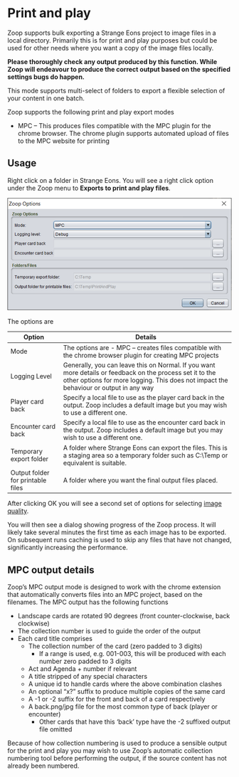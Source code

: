 # Print and play

Zoop supports bulk exporting a Strange Eons project to image files in a local directory. Primarily this is for print and play purposes but could be used for other needs where you want a copy of the image files locally.

**Please thoroughly check any output produced by this function. While Zoop will endeavour to produce the correct output based on the specified settings bugs do happen.**

This mode supports multi-select of folders to export a flexible selection of your content in one batch.

Zoop supports the following print and play export modes
-	MPC – This produces files compatible with the MPC plugin for the chrome browser. The chrome plugin supports automated upload of files to the MPC website for printing

## Usage

Right click on a folder in Strange Eons. You will see a right click option under the Zoop menu to **Exports to print and play files**.

![Print and play options](PrintAndPlayOptions.png)

The options are

| Option | Details |
| ---- | ---- |
| Mode | The options are - MPC – creates files compatible with the chrome browser plugin for creating MPC projects
| Logging Level | Generally, you can leave this on Normal. If you want more details or feedback on the process set it to the other options for more logging. This does not impact the behaviour or output in any way |
| Player card back | Specify a local file to use as the player card back in the output. Zoop includes a default image but you may wish to use a different one. |
| Encounter card back	| Specify a local file to use as the encounter card back in the output. Zoop includes a default image but you may wish to use a different one. |
| Temporary export folder | A folder where Strange Eons can export the files. This is a staging area so a temporary folder such as C:\Temp or equivalent is suitable. |
| Output folder for printable files | A folder where you want the final output files placed. |

After clicking OK you will see a second set of options for selecting [image quality](../shared/imageoptions/ExportImageOptions.md).

You will then see a dialog showing progress of the Zoop process. It will likely take several minutes the first time as each image has to be exported. On subsequent runs caching is used to skip any files that have not changed, significantly increasing the performance.

## MPC output details

Zoop’s MPC output mode is designed to work with the chrome extension that automatically converts files into an MPC project, based on the filenames. The MPC output has the following functions

- Landscape cards are rotated 90 degrees (front counter-clockwise, back clockwise)
-	The collection number is used to guide the order of the output
-	Each card title comprises
    - The collection number of the card (zero padded to 3 digits)
        - If a range is used, e.g. 001-003, this will be produced with each number zero padded to 3 digits
    - Act and Agenda + number if relevant
    - A title stripped of any special characters
    - A unique id to handle cards where the above combination clashes
    - An optional “x?” suffix to produce multiple copies of the same card
    - A -1 or -2 suffix for the front and back of a card respectively
    - A back.png/jpg file for the most common type of back (player or encounter)
        - Other cards that have this ‘back’ type have the -2 suffixed output file omitted

Because of how collection numbering is used to produce a sensible output for the print and play you may wish to use Zoop’s automatic collection numbering tool before performing the output, if the source content has not already been numbered.

